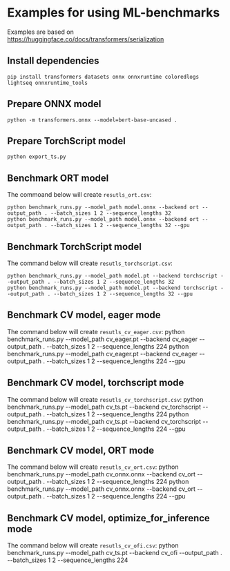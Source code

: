 # Examples for using ML-benchmarks
Examples are based on https://huggingface.co/docs/transformers/serialization

## Install dependencies

    pip install transformers datasets onnx onnxruntime coloredlogs lightseq onnxruntime_tools

## Prepare ONNX model

    python -m transformers.onnx --model=bert-base-uncased .

## Prepare TorchScript model

    python export_ts.py

## Benchmark ORT model
The commoand below will create `resutls_ort.csv`:

    python benchmark_runs.py --model_path model.onnx --backend ort --output_path . --batch_sizes 1 2 --sequence_lengths 32
    python benchmark_runs.py --model_path model.onnx --backend ort --output_path . --batch_sizes 1 2 --sequence_lengths 32 --gpu

## Benchmark TorchScript model
The command below will create `resutls_torchscript.csv`:

    python benchmark_runs.py --model_path model.pt --backend torchscript --output_path . --batch_sizes 1 2 --sequence_lengths 32
    python benchmark_runs.py --model_path model.pt --backend torchscript --output_path . --batch_sizes 1 2 --sequence_lengths 32 --gpu

## Benchmark CV model, eager mode
The command below will create `resutls_cv_eager.csv`:
    python benchmark_runs.py --model_path cv_eager.pt --backend cv_eager --output_path . --batch_sizes 1 2 --sequence_lengths 224
    python benchmark_runs.py --model_path cv_eager.pt --backend cv_eager --output_path . --batch_sizes 1 2 --sequence_lengths 224 --gpu

## Benchmark CV model, torchscript mode
The command below will create `resutls_cv_torchscript.csv`:
    python benchmark_runs.py --model_path cv_ts.pt --backend cv_torchscript --output_path . --batch_sizes 1 2 --sequence_lengths 224
    python benchmark_runs.py --model_path cv_ts.pt --backend cv_torchscript --output_path . --batch_sizes 1 2 --sequence_lengths 224 --gpu

## Benchmark CV model, ORT mode
The command below will create `resutls_cv_ort.csv`:
    python benchmark_runs.py --model_path cv_onnx.onnx --backend cv_ort --output_path . --batch_sizes 1 2 --sequence_lengths 224
    python benchmark_runs.py --model_path cv_onnx.onnx --backend cv_ort --output_path . --batch_sizes 1 2 --sequence_lengths 224 --gpu

## Benchmark CV model, optimize_for_inference mode
The command below will create `resutls_cv_ofi.csv`:
    python benchmark_runs.py --model_path cv_ts.pt --backend cv_ofi --output_path . --batch_sizes 1 2 --sequence_lengths 224
